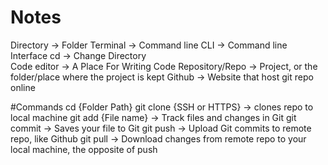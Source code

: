 # Notes 

Directory -> Folder
Terminal -> Command line 
CLI -> Command line Interface 
cd -> Change Directory  
Code editor -> A Place For Writing Code
Repository/Repo -> Project, or the folder/place where the project is kept 
Github -> Website that host git repo online 

#Commands 
cd {Folder Path}
git clone {SSH or HTTPS} -> clones repo to local machine 
git add {File name} -> Track files and changes in Git 
git commit -> Saves your file to Git 
git push -> Upload Git commits to remote repo, like Github 
git pull -> Download changes from remote repo to your local machine, the opposite of push